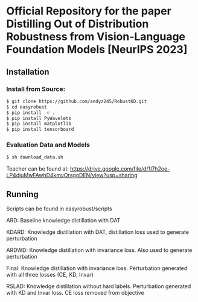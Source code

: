 # Official Repository for the paper Distilling Out of Distribution Robustness from Vision-Language Foundation Models [NeurIPS 2023]

## Installation
### Install from Source:
```bash
$ git clone https://github.com/andyz245/RobustKD.git
$ cd easyrobust
$ pip install -e .
$ pip install PyWavelets
$ pip install matplotlib
$ pip install tensorboard 
```

### Evaluation Data and Models
```bash
$ sh download_data.sh
```

Teacher can be found at:
https://drive.google.com/file/d/1I7h2oe-LP4djuMwFAwhD4kmvOrsgoDEN/view?usp=sharing

## Running

Scripts can be found in easyrobust/scripts

ARD: Baseline knowledge distillation with DAT

KDARD: Knowledge distillation with DAT, distillation loss used to generate perturbation

ARDWD: Knowledge distillation with invariance loss. Also used to generate perturbation

Final: Knowledge distillation with invariance loss. Perturbation generated with all three losses (CE, KD, Invar)

RSLAD: Knowledge distillation without hard labels. Perturbation generated with KD and Invar loss. CE loss removed from objective
